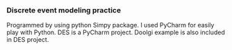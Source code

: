 ### Discrete event modeling practice
Programmed by using python Simpy package.
I used PyCharm for easily play with Python. DES is a PyCharm project.
Doolgi example is also included in DES project.
